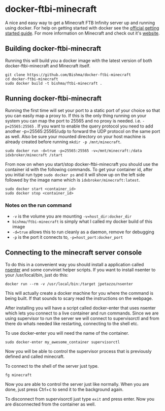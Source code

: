 # docker-ftbi-minecraft

A nice and easy way to get a Minecraft FTB Infinity server up and running using docker. For
help on getting started with docker see the [official getting started guide][0].
For more information on Minecraft and check out it's [website][1].


## Building docker-ftbi-minecraft

Running this will build you a docker image with the latest version of both
docker-ftbi-minecraft and Minecraft itself.

    git clone https://github.com/Bishma/docker-ftbi-minecraft
    cd docker-ftbi-minecraft
    sudo docker build -t bishma/ftbi-minecraft .


## Running docker-ftbi-minecraft

Running the first time will set your port to a static port of your choice so
that you can easily map a proxy to. If this is the only thing running on your
system you can map the port to 25565 and no proxy is needed. i.e.
`-p=25565:25565` . If you want to enable the query protocol you need
to add another -p=25565:25565/udp to forward the UDP protocol on the
same port as well.
Also be sure your mounted directory on your host machine is
already created before running `mkdir -p /mnt/minecraft`.

    sudo docker run -d=true -p=25565:25565 -v=/mnt/minecraft:/data idxbroker/minecraft /start

From now on when you start/stop docker-ftbi-minecraft you should use the container id
with the following commands. To get your container id, after you initial run
type `sudo docker ps` and it will show up on the left side followed by the
image name which is `idxbroker/minecraft:latest`.

    sudo docker start <container_id>
    sudo docker stop <container_id>


### Notes on the run command

 + `-v` is the volume you are mounting `-v=host_dir:docker_dir`
 + `bishma/ftbi-minecraft` is simply what I called my docker build of this image
 + `-d=true` allows this to run cleanly as a daemon, remove for debugging
 + `-p` is the port it connects to, `-p=host_port:docker_port`

## Connecting to the minecraft server console

To do this in a convenient way you should install a application called
[nsenter][3] and some conviniet helper scripts.
If you want to install nsenter to your /usr/local/bin, just do this:

    docker run --rm -v /usr/local/bin:/target jpetazzo/nsenter

This will actually create a docker machine for you where the command is 
being built. If that sounds to scary read the instructions on the webpage.

After installing you will have a script called docker-enter that uses
nsenter which lets you connect to a live container and run commands. 
Since we are using supervisor to run the server we will connect to 
supervisorctl and from there do whats needed like restarting, 
connecting to the shell etc.

To use docker-enter you will need the name of the container.

    sudo docker-enter my_awesome_container supervisorctl

Now you will be able to control the supervisor process that is previously
defined and called minecraft.

To connect to the shell of the server just type.

    fg minecraft

Now you are able to control the server just like normally.
When you are done, just press Ctrl+c to send it to the background again.

To disconnect from supervisorctl just type `exit` and press enter.
Now you are disconnected from the container as well.



[0]: http://www.docker.io/gettingstarted/
[1]: http://minecraft.net/
[3]: https://github.com/jpetazzo/nsenter

